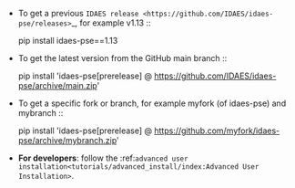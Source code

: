* To get a previous `IDAES release <https://github.com/IDAES/idaes-pse/releases>`_, for example v1.13 ::

   pip install idaes-pse==1.13

* To get the latest version from the GitHub main branch ::

   pip install 'idaes-pse[prerelease] @ https://github.com/IDAES/idaes-pse/archive/main.zip'

* To get a specific fork or branch, for example myfork (of idaes-pse) and mybranch ::

   pip install 'idaes-pse[prerelease] @ https://github.com/myfork/idaes-pse/archive/mybranch.zip'

* **For developers**: follow the :ref:`advanced user installation<tutorials/advanced_install/index:Advanced User Installation>`.